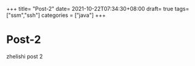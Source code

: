 +++
title= "Post-2"
date= 2021-10-22T07:34:30+08:00
draft= true
tags= ["ssm","ssh"]
categories = ["java"]
+++

# Post-2

zhelishi post 2
